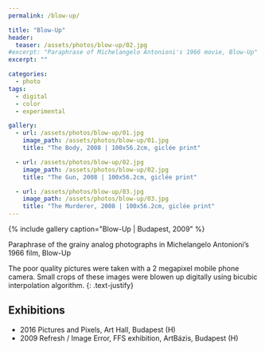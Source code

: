 ```yaml
---
permalink: /blow-up/

title: "Blow-Up"
header:
  teaser: /assets/photos/blow-up/02.jpg
#excerpt: "Paraphrase of Michelangelo Antonioni's 1966 movie, Blow-Up"
excerpt: ""

categories:
  - photo
tags:
  - digital
  - color
  - experimental

gallery:
  - url: /assets/photos/blow-up/01.jpg
    image_path: /assets/photos/blow-up/01.jpg
    title: "The Body, 2008 | 100x56.2cm, giclée print"

  - url: /assets/photos/blow-up/02.jpg
    image_path: /assets/photos/blow-up/02.jpg
    title: "The Gun, 2008 | 100x56.2cm, giclée print"

  - url: /assets/photos/blow-up/03.jpg
    image_path: /assets/photos/blow-up/03.jpg
    title: "The Murderer, 2008 | 100x56.2cm, giclée print"
---
```


{% include gallery caption="Blow-Up \| Budapest, 2009" %}

Paraphrase of the grainy analog photographs in Michelangelo Antonioni’s 1966 film, Blow-Up

The poor quality pictures were taken with a 2 megapixel mobile phone camera. Small crops of these
images were blowen up digitally using bicubic interpolation algorithm.
{: .text-justify}

## Exhibitions

- 2016  Pictures and Pixels, Art Hall, Budapest (H)
- 2009  Refresh / Image Error, FFS exhibition, ArtBázis, Budapest (H)
